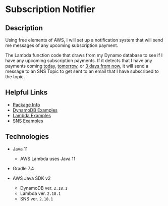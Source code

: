 # Subscription Notifier

## Description

Using free elements of AWS, I will set up a notification system that will send me messages of any upcoming subscription payment.

The Lambda function code that draws from my Dynamo database to see if I have any upcoming subscription payments. If it detects that I have any payments coming <u>today</u>, <u>tomorrow</u>, or <u>3 days from now</u>, it will send a message to an SNS Topic to get sent to an email that I have subscribed to the topic.



## Helpful Links
- [Package Info](https://github.com/aws/aws-sdk-java-v2/#using-the-sdk)
- [DynamoDB Examples](https://github.com/awsdocs/aws-doc-sdk-examples/tree/main/javav2/example_code/dynamodb)
- [Lambda Examples](https://github.com/awsdocs/aws-doc-sdk-examples/tree/main/javav2/example_code/lambda)
- [SNS Examples](https://github.com/awsdocs/aws-doc-sdk-examples/tree/main/javav2/example_code/sns)



## Technologies

- Java 11
  - AWS Lambda uses Java 11

- Gradle 7.4
- AWS Java SDK v2
  - DynamoDB ver. `2.18.1`
  - Lambda ver. `2.18.1`
  - SNS ver. `2.18.1`

